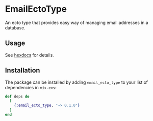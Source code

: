 # EmailEctoType

An ecto type that provides easy way of managing email addresses
in a database.

## Usage

See [hexdocs](https://hexdocs.pm/email_ecto_type) for details.

## Installation

The package can be installed by adding `email_ecto_type` to your list
of dependencies in `mix.exs`:

```elixir
def deps do
  [
    {:email_ecto_type, "~> 0.1.0"}
  ]
end
```
